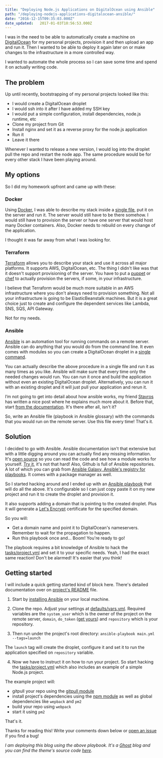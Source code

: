 ```yaml
---
title: "Deploying Node.js Applications on DigitalOcean using Ansible"
path: "/deploying-nodejs-applications-digitalocean-ansible/"
date: "2016-12-15T09:35:03.000Z"
date_updated:   2017-01-03T10:56:53.000Z
---
```


I was in the need to be able to automatically create a machine on [DigitalOcean](https://digitalocean.com) for my personal projects, provision it and then upload an app and run it. Then I wanted to be able to deploy it again later on or make changes to the infrastructure in a more controlled way.

I wanted to automate the whole process so I can save some time and spend it on actually writing code.

## The problem

Up until recently, bootstrapping of my personal projects looked like this:

* I would create a DigitalOcean droplet
* I would ssh into it after I have added my SSH key
* I would put a simple configuration, install dependencies, node.js runtime, etc
* Clone my project from Git
* Install nginx and set it as a reverse proxy for the node.js application
* Run it
* Leave it there

Whenever I wanted to release a new version, I would log into the droplet pull the repo and restart the node app. The same procedure would be for every other stack I have been playing around.

## My options
So I did my homework upfront and came up with these:

### Docker
Using [Docker](https://www.docker.com/), I was able to describe my stack inside a [single file](https://docs.docker.com/compose/), put it on the server and run it. The server would still have to be there somehow. I would still have to provision the server or have one server that would host many Docker containers. Also, Docker needs to rebuild on every change of the application.

I thought it was far away from what I was looking for.

### Terraform
[Terraform](https://www.terraform.io/) allows you to describe your stack and use it across all major platforms. It supports AWS, DigitalOcean, etc. The thing I didn't like was that it doesn't support provisioning of the server. You have to put a [puppet](https://puppet.com/) or [chef](https://www.chef.io/chef/) to actually provision the servers, if some, in your infrastructure.

I believe that Terraform would be much more suitable in an AWS infrastructure where you don't always need to provision something. Not all your infrastructure is going to be ElasticBeanstalk machines. But it is a great choice just to create and configure the dependent services like Lambda, SNS, SQS, API Gateway.

Not for my needs.

### Ansible
[Ansible](https://www.ansible.com/) is an automation tool for running commands on a remote server. Ansible can do anything that you would do from the command line. It even comes with modules so you can create a DigitalOcean droplet in a [single command](http://docs.ansible.com/ansible/digital_ocean_module.html).

You can actually describe the above procedure in a single file and run it as many times as you like. Ansible will make sure that every time only the needed changes would run. You can run it once and build the application without even an existing DigitalOcean droplet. Alternatively, you can run it with an existing droplet and it will just pull your application and rerun it.

I’m not going to get into detail about how ansible works, my friend [Stavros](https://www.stavros.io/posts/example-provisioning-and-deployment-ansible/) has written a nice post where he explains much more about it. Before that, start [from the documentation](http://docs.ansible.com/ansible/intro_getting_started.html). It's there after all, isn't it?

So, write an Ansible file (playbook in Ansible glossary) with the commands that you would run on the remote server. Use this file every time! That's it.

## Solution
I decided to go with Ansible. Ansible documentation isn't that extensive but with a little digging around you can actually find any missing information. It's [open source](https://github.com/ansible/ansible) so you can read the code and see how a module works for yourself. [Try it](https://github.com/ansible/ansible/blob/devel/lib/ansible/modules/cloud/digital_ocean/digital_ocean.py), it's not that hard! Also, Github is full of Ansible repositories. A lot of which you can grab from [Ansible Galaxy, Ansible's registry for playbooks](https://galaxy.ansible.com/). It comes with a package manager as well.

So I started hacking around and I ended up with an [Ansible playbook](https://github.com/kbariotis/ansible-nodejs-digitalocean) that will do all the above. It's configurable so I can just copy paste it on my new project and run it to create the droplet and provision it.

It also supports adding a domain that is pointing to the created droplet. Plus it will generate a [Let's Encrypt](https://letsencrypt.org) certificate for the specified domain.

So you will:

* Get a domain name and point it to DigitalOcean's nameservers. Remember to wait for the propagation to happen.
* Run this playbook once and... Boom! You're ready to go!

The playbook requires a bit knowledge of Ansible to hack the [tasks/project.yml](https://github.com/kbariotis/ansible-nodejs-digitalocean/blob/master/tasks/project.yml) and set it to your specific needs. Yeah, I had the exact same reaction! Don't be alarmed! It's easier that you think!

## Getting started
I will include a quick getting started kind of block here. There's detailed documentation over on [project's README](https://github.com/kbariotis/ansible-nodejs-digitalocean/blob/master/README.md) file.

1) Start by [installing Ansible](http://docs.ansible.com/ansible/intro_installation.html) on your local machine.

2) Clone the repo. Adjust your settings at [defaults/vars.yml](https://github.com/kbariotis/ansible-nodejs-digitalocean/blob/master/defaults/vars.yml). Required variables are the `system_user` which is the owner of the project on the remote server, `domain`, `do_token` ([get yours](https://cloud.digitalocean.com/settings/api/tokens)) and `repository` which is your repository.

3) Then run under the project's root directory:
`ansible-playbook main.yml --tags=launch`

The `launch` tag will create the droplet, configure it and set it to run the application specified on `repository` variable.

4) Now we have to instruct it on how to run your project. So start hacking the [tasks/project.yml](https://github.com/kbariotis/ansible-nodejs-digitalocean/blob/master/tasks/project.yml) which also includes an example of a simple Node.js project.

The example project will:

* gitpull your repo using the [gitpull module](http://docs.ansible.com/ansible/git_module.html)
* install project's dependencies using the [npm module](http://docs.ansible.com/ansible/npm_module.html) as well as global dependencies like `wepback` and `pm2`
* build your repo using `webpack`
* start it using `pm2`

That's it.

Thanks for reading this! Write your comments down below or [open an issue](https://github.com/kbariotis/ansible-nodejs-digitalocean/issues) if you find a bug!

*I am deploying this blog using the above playbook. It's a [Ghost](https://ghost.org/) blog and you can find the theme's source code [here](https://github.com/kbariotis/kostasbariotis.com).*
